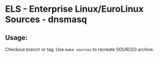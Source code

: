 # ELS - Enterprise Linux/EuroLinux Sources - dnsmasq
 
## Usage:
  Checkout branch or tag. Use `make sources` to recreate  SOURCE0 archive.
